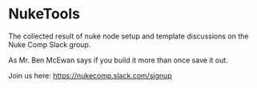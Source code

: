 # NukeTools

The collected result of nuke node setup and template discussions on the Nuke Comp Slack group.

As Mr. Ben McEwan says if you build it more than once save it out. 

Join us here: https://nukecomp.slack.com/signup
